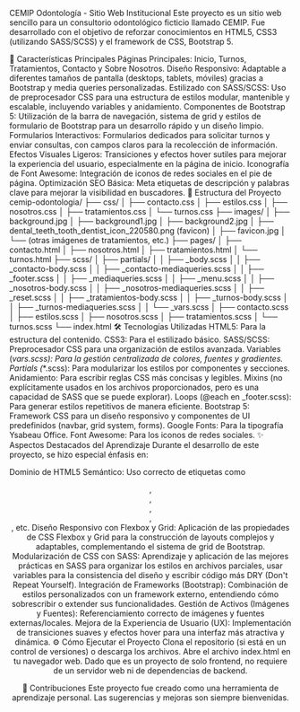 CEMIP Odontología - Sitio Web Institucional
Este proyecto es un sitio web sencillo para un consultorio odontológico ficticio llamado CEMIP. Fue desarrollado con el objetivo de reforzar conocimientos en HTML5, CSS3 (utilizando SASS/SCSS) y el framework de CSS, Bootstrap 5.

🚀 Características Principales
Páginas Principales: Inicio, Turnos, Tratamientos, Contacto y Sobre Nosotros.
Diseño Responsivo: Adaptable a diferentes tamaños de pantalla (desktops, tablets, móviles) gracias a Bootstrap y media queries personalizadas.
Estilizado con SASS/SCSS: Uso de preprocesador CSS para una estructura de estilos modular, mantenible y escalable, incluyendo variables y anidamiento.
Componentes de Bootstrap 5: Utilización de la barra de navegación, sistema de grid y estilos de formulario de Bootstrap para un desarrollo rápido y un diseño limpio.
Formularios Interactivos: Formularios dedicados para solicitar turnos y enviar consultas, con campos claros para la recolección de información.
Efectos Visuales Ligeros: Transiciones y efectos hover sutiles para mejorar la experiencia del usuario, especialmente en la página de inicio.
Iconografía de Font Awesome: Integración de iconos de redes sociales en el pie de página.
Optimización SEO Básica: Meta etiquetas de descripción y palabras clave para mejorar la visibilidad en buscadores.
📁 Estructura del Proyecto
cemip-odontologia/
├── css/
│   ├── contacto.css
│   ├── estilos.css
│   ├── nosotros.css
│   ├── tratamientos.css
│   └── turnos.css
├── images/
│   ├── background.jpg
│   ├── background1.jpg
│   ├── background2.jpg
│   ├── dental_teeth_tooth_dentist_icon_220580.png (favicon)
│   ├── favicon.jpg
│   └── (otras imágenes de tratamientos, etc.)
├── pages/
│   ├── contacto.html
│   ├── nosotros.html
│   ├── tratamientos.html
│   └── turnos.html
├── scss/
│   ├── partials/
│   │   ├── _body.scss
│   │   ├── _contacto-body.scss
│   │   ├── _contacto-mediaqueries.scss
│   │   ├── _footer.scss
│   │   ├── _mediaqueries.scss
│   │   ├── _menu.scss
│   │   ├── _nosotros-body.scss
│   │   ├── _nosotros-mediaqueries.scss
│   │   ├── _reset.scss
│   │   ├── _tratamientos-body.scss
│   │   ├── _turnos-body.scss
│   │   ├── _turnos-mediaqueries.scss
│   │   └── _vars.scss
│   ├── contacto.scss
│   ├── estilos.scss
│   ├── nosotros.scss
│   ├── tratamientos.scss
│   └── turnos.scss
└── index.html
🛠️ Tecnologías Utilizadas
HTML5: Para la estructura del contenido.
CSS3: Para el estilizado básico.
SASS/SCSS: Preprocesador CSS para una organización de estilos avanzada.
Variables (_vars.scss): Para la gestión centralizada de colores, fuentes y gradientes.
Partials (_*.scss): Para modularizar los estilos por componentes y secciones.
Anidamiento: Para escribir reglas CSS más concisas y legibles.
Mixins (no explícitamente usados en los archivos proporcionados, pero es una capacidad de SASS que se puede explorar).
Loops (@each en _footer.scss): Para generar estilos repetitivos de manera eficiente.
Bootstrap 5: Framework CSS para un diseño responsivo y componentes de UI predefinidos (navbar, grid system, forms).
Google Fonts: Para la tipografía Ysabeau Office.
Font Awesome: Para los iconos de redes sociales.
✨ Aspectos Destacados del Aprendizaje
Durante el desarrollo de este proyecto, se hizo especial énfasis en:

Dominio de HTML5 Semántico: Uso correcto de etiquetas como <header>, <main>, <section>, <footer>, <nav>, etc.
Diseño Responsivo con Flexbox y Grid: Aplicación de las propiedades de CSS Flexbox y Grid para la construcción de layouts complejos y adaptables, complementando el sistema de grid de Bootstrap.
Modularización de CSS con SASS: Aprendizaje y aplicación de las mejores prácticas en SASS para organizar los estilos en archivos parciales, usar variables para la consistencia del diseño y escribir código más DRY (Don't Repeat Yourself).
Integración de Frameworks (Bootstrap): Combinación de estilos personalizados con un framework externo, entendiendo cómo sobrescribir o extender sus funcionalidades.
Gestión de Activos (Imágenes y Fuentes): Referenciamiento correcto de imágenes y fuentes externas/locales.
Mejora de la Experiencia de Usuario (UX): Implementación de transiciones suaves y efectos hover para una interfaz más atractiva y dinámica.
⚙️ Cómo Ejecutar el Proyecto
Clona el repositorio (si está en un control de versiones) o descarga los archivos.
Abre el archivo index.html en tu navegador web.
Dado que es un proyecto de solo frontend, no requiere de un servidor web ni de dependencias de backend.

🤝 Contribuciones
Este proyecto fue creado como una herramienta de aprendizaje personal. Las sugerencias y mejoras son siempre bienvenidas.